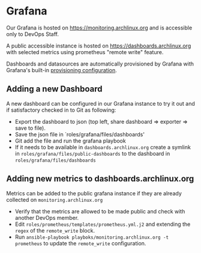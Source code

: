 # Grafana

Our Grafana is hosted on https://monitoring.archlinux.org and is accessible only to DevOps Staff.

A public accessible instance is hosted on https://dashboards.archlinux.org with selected metrics using prometheus "remote write" feature.

Dashboards and datasources are automatically provisioned by Grafana with Grafana's built-in [provisioning configuration](https://grafana.com/docs/grafana/latest/administration/provisioning/).

## Adding a new Dashboard

A new dashboard can be configured in our Grafana instance to try it out and if satisfactory checked in to Git as following:

* Export the dashboard to json (top left, share dashboard => exporter => save to file).
* Save the json file in `roles/grafana/files/dashboards'
* Git add the file and run the grafana playbook
* If it needs to be available in `dashboards.archlinux.org` create a symlink in `roles/grafana/files/public-dashboards` to the dashboard in `roles/grafana/files/dashboards`

## Adding new metrics to dashboards.archlinux.org

Metrics can be added to the public grafana instance if they are already collected on `monitoring.archlinux.org`

* Verify that the metrics are allowed to be made public and check with another DevOps member.
* Edit `roles/prometheus/templates/prometheus.yml.j2` and extending the `regex` of the `remote_write` block.
* Run `ansible-playbook playboks/monitoring.archlinux.org -t prometheus` to update the `remote_write` configuration.
